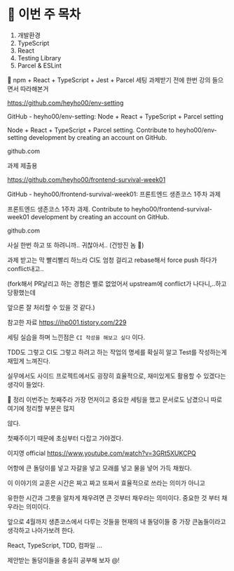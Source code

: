 # 📍 이번 주 목차

1. 개발환경
2. TypeScript
3. React
4. Testing Library
5. Parcel & ESLint

📍 npm + React + TypeScript + Jest + Parcel 세팅
과제받기 전에 한번 강의 들으면서 따라해본거

<https://github.com/heyho00/env-setting>

GitHub - heyho00/env-setting: Node + React + TypeScript + Parcel setting

Node + React + TypeScript + Parcel setting. Contribute to heyho00/env-setting development by creating an account on GitHub.

github.com

과제 제출용

<https://github.com/heyho00/frontend-survival-week01>

GitHub - heyho00/frontend-survival-week01: 프론트엔드 생존코스 1주차 과제

프론트엔드 생존코스 1주차 과제. Contribute to heyho00/frontend-survival-week01 development by creating an account on GitHub.

github.com

사실 한번 하고 또 하려니까.. 귀찮아서.. (건방진 놈 🤬)

과제 받고는 막 빨리빨리 하느라 CI도 엄청 걸리고 rebase해서 force push 하다가 conflict내고..

(fork해서 PR날리고 하는 경험은 별로 없었어서 upstream에 conflict가 나다니,..하고 당황했는데

앞으론 잘 처리할 수 있을 것 같다.)

참고한 자료 <https://ihp001.tistory.com/229>

세팅 실습을 하며 느낀점은 `CI 작성을 해보고 싶다` 이다.

TDD도 그렇고 CI도 그렇고 하려고 하는 작업의 명세를  확실히 알고 Test를 작성하는게 재밌게 느껴진다.

실무에서도 사이드 프로젝트에서도 굉장히 효율적으로, 재미있게도 활용할 수 있겠다는 생각이 들었다.

📍 정리
이번주는 첫째주라 가장 먼저이고 중요한 세팅을 했고 문서로도 남겼으니 따로 여기에 정리할 부분은 많지

않다.

첫째주이기 때문에 초심부터 다잡고 가야겠다.

이지영 official <https://www.youtube.com/watch?v=3GRt5XUKCPQ>

어항에 큰 돌덩이를 넣고 자갈을 넣고 모래를 넣고 물을 넣어 가득 채웠다.

이 이야기의 교훈은 시간은 짜고 짜고 또짜서 효율적으로 쓰라는 의미가 아니고

유한한 시간과 그릇을 알차게 채우려면 큰 것부터 채우라는 의미이다. 중요한 것 부터 채우라는 의미이다.

앞으로 4월까지 생존코스에서 다루는 것들을 현재의 내 돌덩이들 중 가장 큰놈들이라고 생각하고 나아가보려 한다.

React, TypeScript, TDD, 컴파일 ...

제안받는 돌덩이들을 충실히 공부해 보자 @!
